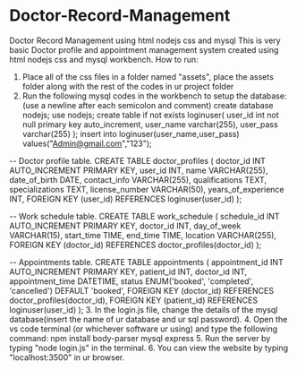 # Doctor-Record-Management
Doctor Record Management using html nodejs css and mysql
This is very basic Doctor profile and appointment management system created using html nodejs css and mysql workbench.
How to run:
1. Place all of the css files in a folder named "assets", place the assets folder along with the rest of the codes in ur project folder
2. Run the following mysql codes in the workbench to setup the database:(use a newline after each semicolon and comment)
create database nodejs;
use nodejs;
create table if not exists 	loginuser(
   user_id int not null primary key auto_increment,
   user_name varchar(255),
   user_pass varchar(255)
   );
insert into loginuser(user_name,user_pass) values("Admin@gmail.com","123");



-- Doctor profile table.
CREATE TABLE doctor_profiles (
    doctor_id INT AUTO_INCREMENT PRIMARY KEY,
    user_id INT,
    name VARCHAR(255),
    date_of_birth DATE,
    contact_info VARCHAR(255),
    qualifications TEXT,
    specializations TEXT,
    license_number VARCHAR(50),
    years_of_experience INT,
    FOREIGN KEY (user_id) REFERENCES loginuser(user_id)
);

-- Work schedule table.
CREATE TABLE work_schedule (
    schedule_id INT AUTO_INCREMENT PRIMARY KEY,
    doctor_id INT,
    day_of_week VARCHAR(15),
    start_time TIME,
    end_time TIME,
    location VARCHAR(255),
    FOREIGN KEY (doctor_id) REFERENCES doctor_profiles(doctor_id)
);

-- Appointments table.
CREATE TABLE appointments (
    appointment_id INT AUTO_INCREMENT PRIMARY KEY,
    patient_id INT,
    doctor_id INT,
    appointment_time DATETIME,
    status ENUM('booked', 'completed', 'cancelled') DEFAULT 'booked',
    FOREIGN KEY (doctor_id) REFERENCES doctor_profiles(doctor_id),
    FOREIGN KEY (patient_id) REFERENCES loginuser(user_id)
);
3. In the login.js file, change the details of the mysql database(insert the name of ur database and ur sql password).
4. Open the vs code terminal (or whichever software ur using) and type the following command: npm install body-parser mysql express
5. Run the server by typing "node login.js" in the terminal.
6. You can view the website by typing "localhost:3500" in ur browser.
